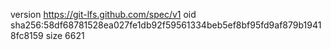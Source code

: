 version https://git-lfs.github.com/spec/v1
oid sha256:58df68781528ea027fe1db92f59561334beb5ef8bf95fd9af879b19418fc8159
size 6621
